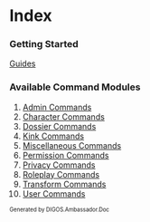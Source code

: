 ﻿Index
=====

### Getting Started
[Guides](guides/index.md)


### Available Command Modules
1. [Admin Commands](modules/admin.md)
2. [Character Commands](modules/character.md)
3. [Dossier Commands](modules/dossier.md)
4. [Kink Commands](modules/kink.md)
5. [Miscellaneous Commands](modules/miscellaneous.md)
6. [Permission Commands](modules/permission.md)
7. [Privacy Commands](modules/privacy.md)
8. [Roleplay Commands](modules/roleplay.md)
9. [Transform Commands](modules/transform.md)
10. [User Commands](modules/user.md)

<sub><sup>Generated by DIGOS.Ambassador.Doc</sup></sub>
